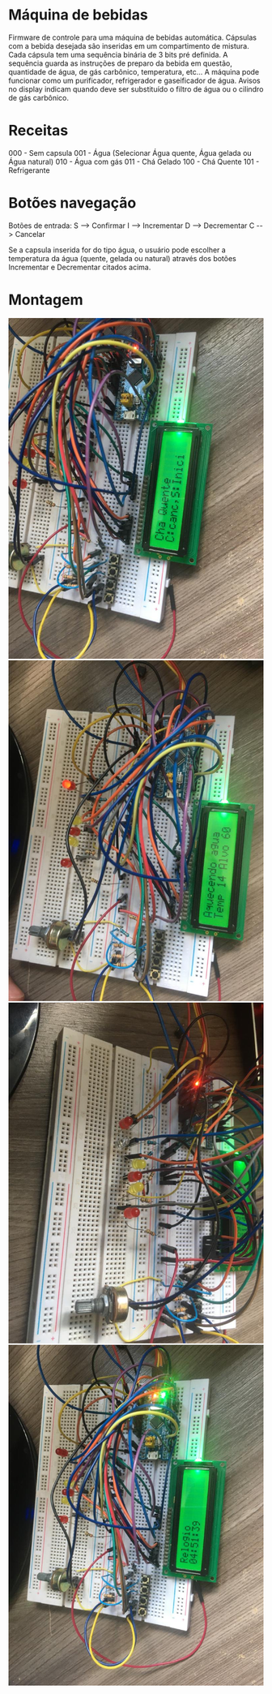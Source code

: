 # Máquina de bebidas

Firmware de controle para uma máquina de bebidas automática. 
Cápsulas com a bebida desejada são inseridas em um compartimento de mistura. Cada cápsula tem uma sequência binária de 3 bits pré definida. A sequência guarda as instruções de preparo da bebida em questão, quantidade de água, de gás carbônico, temperatura, etc…
A máquina pode funcionar como um purificador, refrigerador e gaseificador de água. Avisos no display indicam quando deve ser substituído o filtro de água ou o cilindro de gás carbônico.

# Receitas
000 - Sem capsula
001 - Água (Selecionar Água quente, Água gelada ou Água natural)
010 - Água com gás
011 - Chá Gelado
100 - Chá Quente
101 - Refrigerante

# Botões navegação

Botões de entrada:
S --> Confirmar
I --> Incrementar
D --> Decrementar
C --> Cancelar

Se a capsula inserida for do tipo água, o usuário pode escolher a temperatura da água (quente, gelada ou natural) através dos botões Incrementar e Decrementar citados acima.

# Montagem

![1](https://github.com/felipezfr/BeverageMachine_STM32/blob/main/Fotos/1.jpeg)
![2](https://github.com/felipezfr/BeverageMachine_STM32/blob/main/Fotos/2.jpeg)
![3](https://github.com/felipezfr/BeverageMachine_STM32/blob/main/Fotos/3.jpeg)
![4](https://github.com/felipezfr/BeverageMachine_STM32/blob/main/Fotos/4.jpeg)
